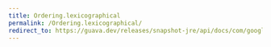 ```yaml
---
title: Ordering.lexicographical
permalink: /Ordering.lexicographical/
redirect_to: https://guava.dev/releases/snapshot-jre/api/docs/com/google/common/collect/Ordering.html#lexicographical--
---
```


